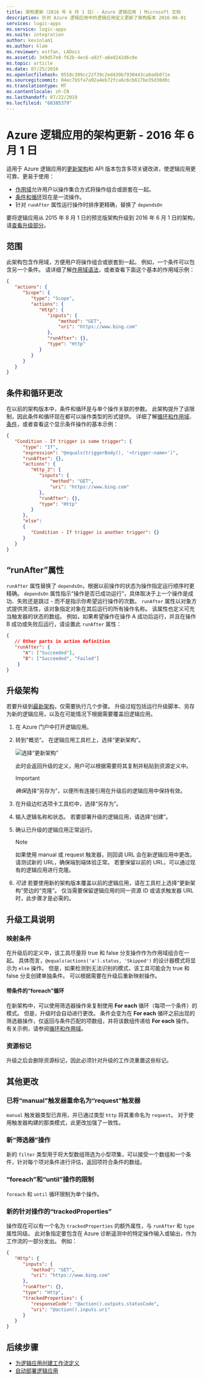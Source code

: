 ```yaml
---
title: 架构更新（2016 年 6 月 1 日）- Azure 逻辑应用 | Microsoft 文档
description: 针对 Azure 逻辑应用中的逻辑应用定义更新了架构版本 2016-06-01
services: logic-apps
ms.service: logic-apps
ms.suite: integration
author: kevinlam1
ms.author: klam
ms.reviewer: estfan, LADocs
ms.assetid: 349d57e8-f62b-4ec6-a92f-a6e0242d6c0e
ms.topic: article
ms.date: 07/25/2016
ms.openlocfilehash: 0558c309cc22f39c2ed439b7930443ca0adb071e
ms.sourcegitcommit: 04ec7b5fa7a92a4eb72fca6c6cb617be35d30d0c
ms.translationtype: MT
ms.contentlocale: zh-CN
ms.lasthandoff: 07/22/2019
ms.locfileid: "68385379"
---
```

# <a name="schema-updates-for-azure-logic-apps---june-1-2016"></a>Azure 逻辑应用的架构更新 - 2016 年 6 月 1 日

适用于 Azure 逻辑应用的[更新架构](https://schema.management.azure.com/schemas/2016-06-01/Microsoft.Logic.json)和 API 版本包含多项关键改进，使逻辑应用更可靠、更易于使用：

* [作用域](#scopes)允许用户以操作集合方式将操作组合或嵌套在一起。
* [条件和循环](#conditions-loops)现在是一流操作。
* 针对 `runAfter` 属性运行操作时排序更精确，替换了 `dependsOn`

要将逻辑应用从 2015 年 8 月 1 日的预览版架构升级到 2016 年 6 月 1 日的架构，请[查看升级部分](#upgrade-your-schema)。

<a name="scopes"></a>

## <a name="scopes"></a>范围

此架构包含作用域，方便用户将操作组合或嵌套到一起。 例如，一个条件可以包含另一个条件。 请详细了解[作用域语法](../logic-apps/logic-apps-loops-and-scopes.md)，或者查看下面这个基本的作用域示例：

```json
{
   "actions": {
      "Scope": {
         "type": "Scope",
         "actions": {                
            "Http": {
               "inputs": {
                   "method": "GET",
                   "uri": "https://www.bing.com"
               },
               "runAfter": {},
               "type": "Http"
            }
         }
      }
   }
}
```

<a name="conditions-loops"></a>

## <a name="conditions-and-loops-changes"></a>条件和循环更改

在以前的架构版本中，条件和循环是与单个操作关联的参数。 此架构提升了该限制，因此条件和循环现在都可以操作类型的形式提供。 详细了解[循环和作用域](../logic-apps/logic-apps-loops-and-scopes.md)、[条件](../logic-apps/logic-apps-control-flow-conditional-statement.md)，或者查看这个显示条件操作的基本示例：

```json
{
   "Condition - If trigger is some trigger": {
      "type": "If",
      "expression": "@equals(triggerBody(), '<trigger-name>')",
      "runAfter": {},
      "actions": {
         "Http_2": {
            "inputs": {
                "method": "GET",
                "uri": "https://www.bing.com"
            },
            "runAfter": {},
            "type": "Http"
         }
      },
      "else": 
      {
         "Condition - If trigger is another trigger": {}
      }  
   }
}
```

<a name="run-after"></a>

## <a name="runafter-property"></a>“runAfter”属性

`runAfter` 属性替换了 `dependsOn`，根据以前操作的状态为操作指定运行顺序时更精确。 `dependsOn` 属性指示“操作是否已成功运行”，具体取决于上一个操作是成功、失败还是跳过 - 而不是指示你希望运行操作的次数。 `runAfter` 属性以对象方式提供灵活性，该对象指定对象在其后运行的所有操作名称。 该属性也定义可充当触发器的状态的数组。 例如，如果希望操作在操作 A 成功后运行，并且在操作 B 成功或失败后运行，请设置此 `runAfter` 属性：

```json
{
   // Other parts in action definition
   "runAfter": {
      "A": ["Succeeded"],
      "B": ["Succeeded", "Failed"]
    }
}
```

## <a name="upgrade-your-schema"></a>升级架构

若要升级到[最新架构](https://schema.management.azure.com/schemas/2016-06-01/Microsoft.Logic.json)，仅需要执行几个步骤。 升级过程包括运行升级脚本、另存为新的逻辑应用，以及在可能情况下根据需要覆盖旧逻辑应用。

1. 在 Azure 门户中打开逻辑应用。

2. 转到“概览”。 在逻辑应用工具栏上，选择“更新架构”。
   
   ![选择“更新架构”][1]
   
   此时会返回升级的定义，用户可以根据需要将其复制并粘贴到资源定义中。 

   > [!IMPORTANT]
   > *确保*选择“另存为”，以便所有连接引用在升级后的逻辑应用中保持有效。

3. 在升级边栏选项卡工具栏中，选择“另存为”。

4. 输入逻辑名称和状态。 若要部署升级的逻辑应用，请选择“创建”。

5. 确认已升级的逻辑应用正常运行。
   
   > [!NOTE]
   > 如果使用 manual 或 request 触发器，则回调 URL 会在新逻辑应用中更改。 请测试新的 URL，确保端到端体验正常。 若要保留以前的 URL，可以通过现有的逻辑应用进行克隆。

6. *可选* 若要使用新的架构版本覆盖以前的逻辑应用，请在工具栏上选择“更新架构”旁边的“克隆”。 仅当需要保留逻辑应用的同一资源 ID 或请求触发器 URL 时，此步骤才是必需的。

## <a name="upgrade-tool-notes"></a>升级工具说明

### <a name="mapping-conditions"></a>映射条件

在升级后的定义中，该工具尽量将 true 和 false 分支操作作为作用域组合在一起。 具体而言，`@equals(actions('a').status, 'Skipped')` 的设计器模式将显示为 `else` 操作。 但是，如果检测到无法识别的模式，该工具可能会为 true 和 false 分支创建单独条件。 可以根据需要在升级后重新映射操作。

#### <a name="foreach-loop-with-condition"></a>带条件的“foreach”循环

在新架构中，可以使用筛选器操作来复制使用 **For each** 循环（每项一个条件）的模式。 但是，升级时会自动进行更改。 条件会变为在 **For each** 循环之前出现的筛选器操作，仅返回与条件匹配的项数组，并将该数组传递给 **For each** 操作。 有关示例，请参阅[循环和作用域](../logic-apps/logic-apps-loops-and-scopes.md)。

### <a name="resource-tags"></a>资源标记

升级之后会删除资源标记，因此必须针对升级的工作流重置这些标记。

## <a name="other-changes"></a>其他更改

### <a name="renamed-manual-trigger-to-request-trigger"></a>已将“manual”触发器重命名为“request”触发器

`manual` 触发器类型已弃用，并已通过类型 `http` 将其重命名为 `request`。 对于使用触发器构建的那类模式，此更改加强了一致性。

### <a name="new-filter-action"></a>新“筛选器”操作

新的 `filter` 类型用于将大型数组筛选为小型项集，可以接受一个数组和一个条件，针对每个项对条件进行评估，返回项符合条件的数组。

### <a name="restrictions-for-foreach-and-until-actions"></a>“foreach”和“until”操作的限制

`foreach` 和 `until` 循环限制为单个操作。

### <a name="new-trackedproperties-for-actions"></a>新的针对操作的“trackedProperties”

操作现在可以有一个名为 `trackedProperties` 的额外属性，与 `runAfter` 和 `type` 属性同级。 此对象指定要包含在 Azure 诊断遥测中的特定操作输入或输出，作为工作流的一部分发出。 例如：

``` json
{
   "Http": {
      "inputs": {
         "method": "GET",
         "uri": "https://www.bing.com"
      },
      "runAfter": {},
      "type": "Http",
      "trackedProperties": {
         "responseCode": "@action().outputs.statusCode",
         "uri": "@action().inputs.uri"
      }
   }
}
```

## <a name="next-steps"></a>后续步骤

* [为逻辑应用创建工作流定义](../logic-apps/logic-apps-author-definitions.md)
* [自动部署逻辑应用](logic-apps-azure-resource-manager-templates-overview.md)

<!-- Image references -->
[1]: ./media/logic-apps-schema-2016-04-01/upgradeButton.png
